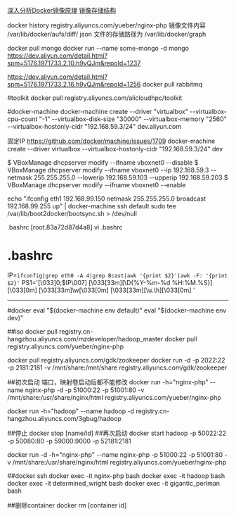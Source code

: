 
[深入分析Docker镜像原理](http://www.csdn.net/article/2015-08-21/2825511)
[镜像存储结构](http://www.open-open.com/lib/view/open1414222312419.html)

docker history registry.aliyuncs.com/yueber/nginx-php
镜像文件内容 /var/lib/docker/aufs/diff/
json 文件的存储路径为 /var/lib/docker/graph

docker pull mongo
docker run --name some-mongo -d mongo
https://dev.aliyun.com/detail.html?spm=5176.1971733.2.10.h9vQJm&repoId=1237

https://dev.aliyun.com/detail.html?spm=5176.1971733.2.16.h9vQJm&repoId=1256
docker pull rabbitmq


#toolkit
docker pull registry.aliyuncs.com/alicloudhpc/toolkit

#docker-machine
docker-machine create --driver "virtualbox" --virtualbox-cpu-count "-1" --virtualbox-disk-size "30000" --virtualbox-memory "2560" --virtualbox-hostonly-cidr "192.168.59.3/24" dev.aliyun.com

固定IP
https://github.com/docker/machine/issues/1709
docker-machine create --driver virtualbox --virtualbox-hostonly-cidr "192.168.59.3/24" dev

$ VBoxManage dhcpserver modify --ifname vboxnet0 --disable
$ VBoxManage dhcpserver modify --ifname vboxnet0 --ip 192.168.59.3 --netmask 255.255.255.0 --lowerip 192.168.59.103 --upperip 192.168.59.203
$ VBoxManage dhcpserver modify --ifname vboxnet0 --enable

echo "ifconfig eth1 192.168.99.150 netmask 255.255.255.0 broadcast 192.168.99.255 up" | docker-machine ssh default sudo tee /var/lib/boot2docker/bootsync.sh > /dev/null

.bashrc
[root.83a72d87d4a8]  vi .bashrc
# .bashrc

IP=`ifconfig|grep eth0 -A 4|grep Bcast|awk '{print $2}'|awk -F: '{print $2}'`
PS1='\[\033]0;$IP\007\]
\[\033[33m\][\D{%Y-%m-%d %H:%M.%S}]\[\033[0m\]  \[\033[33m\]\w\[\033[0m\]
\[\033[33m\][\u.\h]\[\033[0m\]  '

---
#docker
eval "$(docker-machine env default)"
eval "$(docker-machine env dev)"

##iso
docker pull registry.cn-hangzhou.aliyuncs.com/mzdeveloper/hadoop_master
docker pull registry.aliyuncs.com/yueber/nginx-php

docker pull registry.aliyuncs.com/gdk/zookeeper
docker run -d -p 2022:22 -p 2181:2181 -v /mnt/share:/mnt/share registry.aliyuncs.com/gdk/zookeeper


##初次启动
端口，映射卷启动后都不能修改
docker run -h="nginx-php" --name nginx-php -d -p 51000:22 -p 51001:80 -v /mnt/share:/usr/share/nginx/html registry.aliyuncs.com/yueber/nginx-php

docker run -h="hadoop" --name hadoop -d registry.cn-hangzhou.aliyuncs.com/3gbug/hadoop

##停止
docker stop [name/id]
##再次启动
docker start hadoop -p 50022:22 -p 50080:80 -p 59000:9000 -p 52181:2181

docker run -d -h="nginx-php" --name nginx-php -p 51000:22 -p 51001:80 -v /mnt/share:/usr/share/nginx/html registry.aliyuncs.com/yueber/nginx-php


##docker ssh
docker exec -it nginx-php bash
docker exec -it hadoop bash
docker exec -it determined_wright bash
docker exec -it gigantic_perlman bash

##删除container
docker rm [container id]









